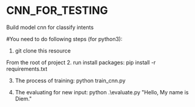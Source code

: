 # CNN_FOR_TESTING
Build model cnn for classify intents

#You need to do following steps (for python3):
1. git clone this resource

From the root of project
2. run install packages:
pip install -r requirements.txt

3. The process of training:
python train_cnn.py  

4. The evaluating for new input:
python .\evaluate.py "Hello, My name is Diem."
